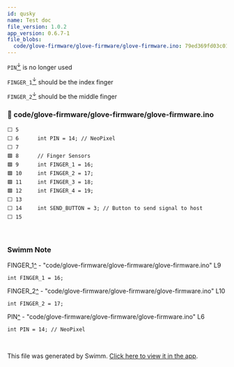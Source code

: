 ```yaml
---
id: qusky
name: Test doc
file_version: 1.0.2
app_version: 0.6.7-1
file_blobs:
  code/glove-firmware/glove-firmware/glove-firmware.ino: 79ed369fd03c0168a5adb15871e10a47c3ebc2db
---
```


`PIN`[<sup id="ZvOn5H">↓</sup>](#f-ZvOn5H) is no longer used

`FINGER_1`[<sup id="nwFuh">↓</sup>](#f-nwFuh) should be the index finger

`FINGER_2`[<sup id="Z1yswbQ">↓</sup>](#f-Z1yswbQ) should be the middle finger
<!-- NOTE-swimm-snippet: the lines below link your snippet to Swimm -->
### 📄 code/glove-firmware/glove-firmware/glove-firmware.ino
```arduino
⬜ 5      
⬜ 6      int PIN = 14; // NeoPixel
⬜ 7      
🟩 8      // Finger Sensors
🟩 9      int FINGER_1 = 16;
🟩 10     int FINGER_2 = 17;
🟩 11     int FINGER_3 = 18;
🟩 12     int FINGER_4 = 19;
⬜ 13     
⬜ 14     int SEND_BUTTON = 3; // Button to send signal to host
⬜ 15     
```

<br/>

<!-- THIS IS AN AUTOGENERATED SECTION. DO NOT EDIT THIS SECTION DIRECTLY -->
### Swimm Note

<span id="f-nwFuh">FINGER_1</span>[^](#nwFuh) - "code/glove-firmware/glove-firmware/glove-firmware.ino" L9
```arduino
int FINGER_1 = 16;
```

<span id="f-Z1yswbQ">FINGER_2</span>[^](#Z1yswbQ) - "code/glove-firmware/glove-firmware/glove-firmware.ino" L10
```arduino
int FINGER_2 = 17;
```

<span id="f-ZvOn5H">PIN</span>[^](#ZvOn5H) - "code/glove-firmware/glove-firmware/glove-firmware.ino" L6
```arduino
int PIN = 14; // NeoPixel
```

<br/>

This file was generated by Swimm. [Click here to view it in the app](https://app.swimm.io/repos/Z2l0aHViJTNBJTNBZGF0YS1nbG92ZSUzQSUzQWNwYXZlMw==/docs/qusky).